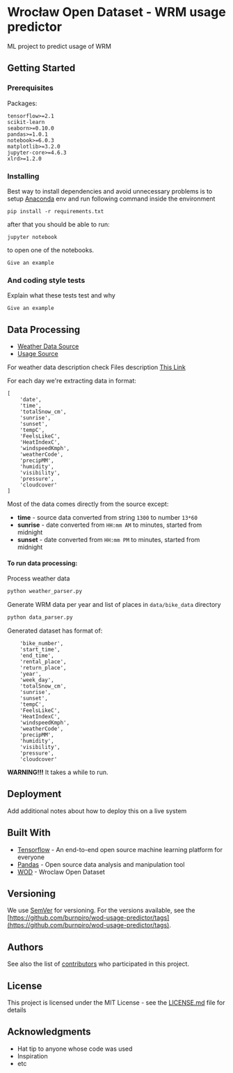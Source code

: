 # Wrocław Open Dataset - WRM usage predictor

ML project to predict usage of WRM

## Getting Started

### Prerequisites

Packages:
```
tensorflow>=2.1
scikit-learn
seaborn>=0.10.0
pandas>=1.0.1
notebook>=6.0.3
matplotlib>=3.2.0
jupyter-core>=4.6.3
xlrd>=1.2.0
```

### Installing

Best way to install dependencies and avoid unnecessary problems is to setup [Anaconda](https://www.anaconda.com/) env and run following command inside the environment

```
pip install -r requirements.txt
```

after that you should be able to run:

```
jupyter notebook
```

to open one of the notebooks.

```
Give an example
```

### And coding style tests

Explain what these tests test and why

```
Give an example
```

## Data Processing

- [Weather Data Source](http://worldweatheronline.com)
- [Usage Source](https://www.wroclaw.pl/open-data/dataset/przejazdy-wroclawskiego-roweru-miejskiego-archiwalne)

For weather data description check Files description [This Link](https://www.worldweatheronline.com/developer/api/docs/historical-weather-api.aspx)

For each day we're extracting data in format:
```
[
    'date',
    'time',
    'totalSnow_cm',
    'sunrise',
    'sunset',
    'tempC',
    'FeelsLikeC',
    'HeatIndexC',
    'windspeedKmph',
    'weatherCode',
    'precipMM',
    'humidity',
    'visibility',
    'pressure',
    'cloudcover'
]
```

Most of the data comes directly from the source except:
- **time** - source data converted from string `1300` to number `13*60`
- **sunrise** - date converted from `HH:mm AM` to minutes, started from midnight
- **sunset** - date converted from `HH:mm PM` to minutes, started from midnight

#### To run data processing:
Process weather data
```bash
python weather_parser.py
```

Generate WRM data per year and list of places in `data/bike_data` directory
```bash
python data_parser.py
```

Generated dataset has format of:
```
    'bike_number',
    'start_time',
    'end_time',
    'rental_place',
    'return_place',
    'year',
    'week_day',
    'totalSnow_cm',
    'sunrise',
    'sunset',
    'tempC',
    'FeelsLikeC',
    'HeatIndexC',
    'windspeedKmph',
    'weatherCode',
    'precipMM',
    'humidity',
    'visibility',
    'pressure',
    'cloudcover'
```
**WARNING!!!** It takes a while to run.

## Deployment

Add additional notes about how to deploy this on a live system

## Built With

* [Tensorflow](https://www.tensorflow.org/) - An end-to-end open source machine learning platform for everyone
* [Pandas](https://pandas.pydata.org/) - Open source data analysis and manipulation tool
* [WOD](https://www.wroclaw.pl/open-data/) - Wroclaw Open Dataset

## Versioning

We use [SemVer](http://semver.org/) for versioning. For the versions available, see the [https://github.com/burnpiro/wod-usage-predictor/tags](https://github.com/burnpiro/wod-usage-predictor/tags). 

## Authors

See also the list of [contributors](https://github.com/burnpiro/wod-usage-predictor/contributors) who participated in this project.

## License

This project is licensed under the MIT License - see the [LICENSE.md](LICENSE.md) file for details

## Acknowledgments

* Hat tip to anyone whose code was used
* Inspiration
* etc
